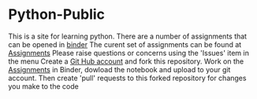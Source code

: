 # Python-Public
This is a site for learning python. There are a number of assignments that can be opened in <a href="https://mybinder.org">binder</a>
The curent set of assignments can be found at <a href="https://mybinder.org/v2/gh/curlTree/Python-Public.git/HEAD">Assignments</a>
Please raise questions or concerns using the 'Issues' item in the menu
Create a <a href="https://github.com/join">Git Hub account</a> and fork this repository. Work on the  <a href="https://mybinder.org/v2/gh/curlTree/Python-Public.git/HEAD">Assignments</a> in Binder, dowload the notebook and upload to your git account. Then create 'pull' requests to this forked repository for changes you make to the code
